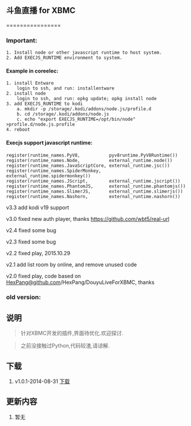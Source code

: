 ## 斗鱼直播 for XBMC
================

### Important: 
```
1. Install node or other javascript runtime to host system. 
2. Add EXECJS_RUNTIME environment to system.
```

#### Example in coreelec:
```
1. install Entware
    login to ssh, and run: installentware
2. install node
    login to ssh, and run: opkg update; opkg install node
3. add EXECJS_RUNTIME to kodi
    a. mkdir -p /storage/.kodi/addons/node.js/profile.d
    b. cd /storage/.kodi/addons/node.js
    c. echo "export EXECJS_RUNTIME=/opt/bin/node" >profile.d/node.js.profile
4. reboot
```

#### Execjs support javascript runtime:
```
register(runtime_names.PyV8,           pyv8runtime.PyV8Runtime())
register(runtime_names.Node,           external_runtime.node())
register(runtime_names.JavaScriptCore, external_runtime.jsc())
register(runtime_names.SpiderMonkey,   external_runtime.spidermonkey())
register(runtime_names.JScript,        external_runtime.jscript())
register(runtime_names.PhantomJS,      external_runtime.phantomjs())
register(runtime_names.SlimerJS,       external_runtime.slimerjs())
register(runtime_names.Nashorn,        external_runtime.nashorn())
```


v3.3
add kodi v19 support

v3.0
fixed new auth player, thanks https://github.com/wbt5/real-url

v2.4
fixed some bug

v2.3
fixed some bug

v2.2
fixed play, 2015.10.29

v2.1
add list room by online, and remove unused code

v2.0
fixed play, code based on HexPang@github.com/HexPang/DouyuLiveForXBMC, thanks




### old version:

说明
----------------
> 针对XBMC开发的插件,界面待优化.欢迎探讨.

> 之前没接触过Python,代码较渣,请谅解.

下载
----------------
1. v1.0.1-2014-08-31 [下载](https://github.com/HexPang/DouyuLiveForXBMC/archive/v1.0.1.zip)

更新内容
----------------
1. 暂无
